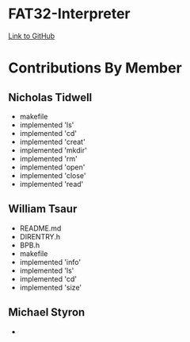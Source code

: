# FAT32-Interpreter

[Link to GitHub](https://github.com/WTsaur/FAT32-Interpreter.git)

# Contributions By Member

## Nicholas Tidwell
* makefile
* implemented 'ls'
* implemented 'cd'
* implemented 'creat'
* implemented 'mkdir'
* implemented 'rm'
* implemented 'open'
* implemented 'close'
* implemented 'read'

## William Tsaur
* README.md
* DIRENTRY.h
* BPB.h
* makefile
* implemented 'info'
* implemented 'ls'
* implemented 'cd'
* implemented 'size'

## Michael Styron
* 